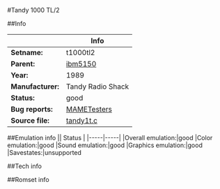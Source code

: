 #Tandy 1000 TL/2

##Info

||Info|
|-----|-----|
|**Setname:**|t1000tl2
|**Parent:**|[ibm5150](ibm5150.md)
|**Year:**|1989
|**Manufacturer:**|Tandy Radio Shack
|**Status:**|good
|**Bug reports:**|[MAMETesters](http://mametesters.org/view_all_set.php?type=1&temporary=y&search=tandy1t.c)
|**Source file:**|[tandy1t.c](https://github.com/mamedev/mame/blob/master/src/mess/drivers/tandy1t.c)

##Emulation info
|| Status |
|-----|-----|
|Overall emulation:|good
|Color emulation:|good
|Sound emulation:|good
|Graphics emulation:|good
|Savestates:|unsupported

##Tech info

##Romset info

<!--- START OF EDITED COMMENT DO NOT TOUCH TEXT ABOVE-->
